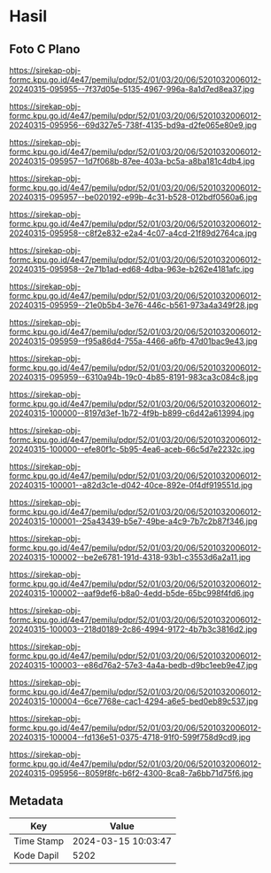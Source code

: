 # Hasil

## Foto C Plano

https://sirekap-obj-formc.kpu.go.id/4e47/pemilu/pdpr/52/01/03/20/06/5201032006012-20240315-095955--7f37d05e-5135-4967-996a-8a1d7ed8ea37.jpg

https://sirekap-obj-formc.kpu.go.id/4e47/pemilu/pdpr/52/01/03/20/06/5201032006012-20240315-095956--69d327e5-738f-4135-bd9a-d2fe065e80e9.jpg

https://sirekap-obj-formc.kpu.go.id/4e47/pemilu/pdpr/52/01/03/20/06/5201032006012-20240315-095957--1d7f068b-87ee-403a-bc5a-a8ba181c4db4.jpg

https://sirekap-obj-formc.kpu.go.id/4e47/pemilu/pdpr/52/01/03/20/06/5201032006012-20240315-095957--be020192-e99b-4c31-b528-012bdf0560a6.jpg

https://sirekap-obj-formc.kpu.go.id/4e47/pemilu/pdpr/52/01/03/20/06/5201032006012-20240315-095958--c8f2e832-e2a4-4c07-a4cd-21f89d2764ca.jpg

https://sirekap-obj-formc.kpu.go.id/4e47/pemilu/pdpr/52/01/03/20/06/5201032006012-20240315-095958--2e71b1ad-ed68-4dba-963e-b262e4181afc.jpg

https://sirekap-obj-formc.kpu.go.id/4e47/pemilu/pdpr/52/01/03/20/06/5201032006012-20240315-095959--21e0b5b4-3e76-446c-b561-973a4a349f28.jpg

https://sirekap-obj-formc.kpu.go.id/4e47/pemilu/pdpr/52/01/03/20/06/5201032006012-20240315-095959--f95a86d4-755a-4466-a6fb-47d01bac9e43.jpg

https://sirekap-obj-formc.kpu.go.id/4e47/pemilu/pdpr/52/01/03/20/06/5201032006012-20240315-095959--6310a94b-19c0-4b85-8191-983ca3c084c8.jpg

https://sirekap-obj-formc.kpu.go.id/4e47/pemilu/pdpr/52/01/03/20/06/5201032006012-20240315-100000--8197d3ef-1b72-4f9b-b899-c6d42a613994.jpg

https://sirekap-obj-formc.kpu.go.id/4e47/pemilu/pdpr/52/01/03/20/06/5201032006012-20240315-100000--efe80f1c-5b95-4ea6-aceb-66c5d7e2232c.jpg

https://sirekap-obj-formc.kpu.go.id/4e47/pemilu/pdpr/52/01/03/20/06/5201032006012-20240315-100001--a82d3c1e-d042-40ce-892e-0f4df919551d.jpg

https://sirekap-obj-formc.kpu.go.id/4e47/pemilu/pdpr/52/01/03/20/06/5201032006012-20240315-100001--25a43439-b5e7-49be-a4c9-7b7c2b87f346.jpg

https://sirekap-obj-formc.kpu.go.id/4e47/pemilu/pdpr/52/01/03/20/06/5201032006012-20240315-100002--be2e6781-191d-4318-93b1-c3553d6a2a11.jpg

https://sirekap-obj-formc.kpu.go.id/4e47/pemilu/pdpr/52/01/03/20/06/5201032006012-20240315-100002--aaf9def6-b8a0-4edd-b5de-65bc998f4fd6.jpg

https://sirekap-obj-formc.kpu.go.id/4e47/pemilu/pdpr/52/01/03/20/06/5201032006012-20240315-100003--218d0189-2c86-4994-9172-4b7b3c3816d2.jpg

https://sirekap-obj-formc.kpu.go.id/4e47/pemilu/pdpr/52/01/03/20/06/5201032006012-20240315-100003--e86d76a2-57e3-4a4a-bedb-d9bc1eeb9e47.jpg

https://sirekap-obj-formc.kpu.go.id/4e47/pemilu/pdpr/52/01/03/20/06/5201032006012-20240315-100004--6ce7768e-cac1-4294-a6e5-bed0eb89c537.jpg

https://sirekap-obj-formc.kpu.go.id/4e47/pemilu/pdpr/52/01/03/20/06/5201032006012-20240315-100004--fd136e51-0375-4718-91f0-599f758d9cd9.jpg

https://sirekap-obj-formc.kpu.go.id/4e47/pemilu/pdpr/52/01/03/20/06/5201032006012-20240315-095956--8059f8fc-b6f2-4300-8ca8-7a6bb71d75f6.jpg


## Metadata

| Key        | Value               |
| ---------- | ------------------- |
| Time Stamp | 2024-03-15 10:03:47 |
| Kode Dapil | 5202                |



